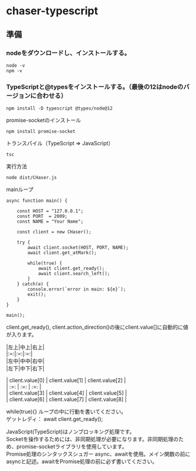 # chaser-typescript

## 準備

### nodeをダウンロードし、インストールする。  
```
node -v
npm -v
```

### TypeScriptと@typesをインストールする。（最後の12はnodeのバージョンに合わせる）
```
npm install -D typescript @types/node@12
```

promise-socketのインストール
```
npm install promise-socket
```

トランスパイル（TypeScript => JavaScript）
```
tsc
```


実行方法
```
node dist/CHaser.js
```

mainループ
```TypeScript:main()
async function main() {

    const HOST = "127.0.0.1";
    const PORT  = 2009;
    const NAME = "Your Name";
    
    const client = new CHaser();
    
    try {
        await client.socket(HOST, PORT, NAME);
        await client.get_atMark();

        while(true) {
            await client.get_ready();
            await client.search_left();
        }
    } catch(e) {
        console.error(`error in main: ${e}`);
        exit();
    }
}

main();
```

client.get_ready(), client.action_direction()の後にclient.value[]に自動的に値が入ります。  

|左上|中上|右上|  
|:=:|:=:|:=:|  
|左中|中中|右中|  
|左下|中下|右下|  
  

| client.value[0] | client.value[1] | client.value[2] |  
| :=: | :=: | :=: |  
| client.value[3] | client.value[4] | client.value[5] |  
| client.value[6] | client.value[7] | client.value[8] |  
  
  
while(true){} ループの中に行動を書いてください。  
ゲットレディ： await client.get_ready();  

JavaScript(TypeScript)はノンブロッキング処理です。  
Socketを操作するためには、非同期処理が必要になります。非同期処理のため、promise-socketライブラリを使用しています。  
Promise処理のシンタックスシュガー async、awaitを使用。メイン関数の前にasyncと記述。awaitをPromise処理の前に必ず書いてください。  

